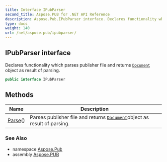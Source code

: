 ```yaml
---
title: Interface IPubParser
second_title: Aspose.PUB for .NET API Reference
description: Aspose.Pub.IPubParser interface. Declares functionality which parses publisher file and returns Document object as result of parsing
type: docs
weight: 140
url: /net/aspose.pub/ipubparser/
---
```

## IPubParser interface

Declares functionality which parses publisher file and returns [`Document`](../document/) object as result of parsing.

```csharp
public interface IPubParser
```

## Methods

| Name | Description |
| --- | --- |
| [Parse](../../aspose.pub/ipubparser/parse/)() | Parses publisher file and returns [`Document`](../document/)object as result of parsing. |

### See Also

* namespace [Aspose.Pub](../../aspose.pub/)
* assembly [Aspose.PUB](../../)


